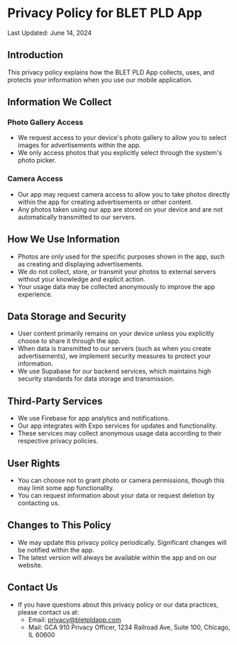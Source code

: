 # Privacy Policy for BLET PLD App

Last Updated: June 14, 2024

## Introduction

This privacy policy explains how the BLET PLD App collects, uses, and protects your information when you use our mobile application.

## Information We Collect

### Photo Gallery Access

- We request access to your device's photo gallery to allow you to select images for advertisements within the app.
- We only access photos that you explicitly select through the system's photo picker.

### Camera Access

- Our app may request camera access to allow you to take photos directly within the app for creating advertisements or other content.
- Any photos taken using our app are stored on your device and are not automatically transmitted to our servers.

## How We Use Information

- Photos are only used for the specific purposes shown in the app, such as creating and displaying advertisements.
- We do not collect, store, or transmit your photos to external servers without your knowledge and explicit action.
- Your usage data may be collected anonymously to improve the app experience.

## Data Storage and Security

- User content primarily remains on your device unless you explicitly choose to share it through the app.
- When data is transmitted to our servers (such as when you create advertisements), we implement security measures to protect your information.
- We use Supabase for our backend services, which maintains high security standards for data storage and transmission.

## Third-Party Services

- We use Firebase for app analytics and notifications.
- Our app integrates with Expo services for updates and functionality.
- These services may collect anonymous usage data according to their respective privacy policies.

## User Rights

- You can choose not to grant photo or camera permissions, though this may limit some app functionality.
- You can request information about your data or request deletion by contacting us.

## Changes to This Policy

- We may update this privacy policy periodically. Significant changes will be notified within the app.
- The latest version will always be available within the app and on our website.

## Contact Us

- If you have questions about this privacy policy or our data practices, please contact us at:
  - Email: <privacy@bletpldapp.com>
  - Mail: GCA 910 Privacy Officer, 1234 Railroad Ave, Suite 100, Chicago, IL 60600

<!-- To use this privacy policy with Google Play Console:
You'll need to host this file on a publicly accessible website. Options include:
Hosting it on your organization's website
Using GitHub Pages to host it
Using a service like Netlify or Vercel to host the markdown file
Once hosted, take the URL and add it to Google Play Console:
Log in to Google Play Console
Go to "App content" in the left menu
Find the "Privacy policy" section
Enter the URL where your privacy policy is hosted
Make sure to update the contact information and the "Last Updated" date when you make any changes. Also, you should customize any placeholder information (like the email address and mailing address) with your actual contact details before hosting the file. -->
